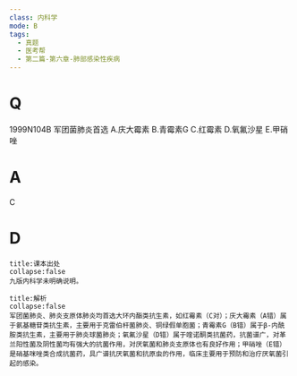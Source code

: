 ```yaml
---
class: 内科学
mode: B
tags:
  - 真题
  - 医考帮
  - 第二篇-第六章-肺部感染性疾病
---
```


# Q
1999N104B 军团菌肺炎首选
A.庆大霉素
B.青霉素G
C.红霉素
D.氧氟沙星
E.甲硝唑

# A
C
# D
```ad-note
title:课本出处
collapse:false
九版内科学未明确说明。
```

```ad-summary
title:解析
collapse:false
军团菌肺炎、肺炎支原体肺炎均首选大环内酯类抗生素，如红霉素（C对）；庆大霉素（A错）属于氨基糖苷类抗生素，主要用于克雷伯杆菌肺炎、铜绿假单胞菌；青霉素G（B错）属于β-内酰胺类抗生素，主要用于肺炎球菌肺炎；氧氟沙星（D错）属于喹诺酮类抗菌药，抗菌谱广，对革兰阳性菌及阴性菌均有强大的抗菌作用，对厌氧菌和肺炎支原体也有良好作用；甲硝唑（E错）是硝基咪唑类合成抗菌药，具广谱抗厌氧菌和抗原虫的作用，临床主要用于预防和治疗厌氧菌引起的感染。
```

